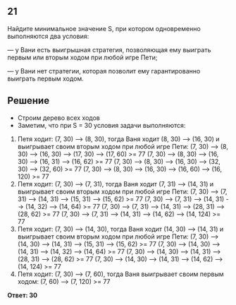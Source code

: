## 21

Найдите минимальное значение S, при котором одновременно выполняются два условия:

— у Вани есть выигрышная стратегия, позволяющая ему выиграть первым или вторым ходом при любой игре Пети;

— у Вани нет стратегии, которая позволит ему гарантированно выиграть первым ходом.

## Решение

* Строим дерево всех ходов
* Заметим, что при S = 30 условия задачи выполняются:
1) Петя ходит: (7, 30) --> (8, 30), тогда Ваня ходит (8, 30) --> (16, 30) и выигрывает своим вторым ходом при любой игре Пети:
(7, 30) --> (8, 30) --> (16, 30) --> (17, 30) --> (17, 60) >= 77
(7, 30) --> (8, 30) --> (16, 30) --> (16, 31) --> (16, 62) >= 77
(7, 30) --> (8, 30) --> (16, 30) --> (32, 30) --> (32, 60) >= 77
(7, 30) --> (8, 30) --> (16, 30) --> (16, 60) --> (16, 120) >= 77
2) Петя ходит: (7, 30) --> (7, 31), тогда Ваня ходит (7, 31) --> (14, 31) и выигрывает своим вторым ходом при любой игре Пети:
(7, 30) --> (7, 31) --> (14, 31) --> (15, 31) --> (15, 62) >= 77
(7, 30) --> (7, 31) --> (14, 31) --> (14, 32) --> (14, 64) >= 77
(7, 30) --> (7, 31) --> (14, 31) --> (28, 31) --> (28, 62) >= 77
(7, 30) --> (7, 31) --> (14, 31) --> (14, 62) --> (14, 124) >= 77
3) Петя ходит: (7, 30) --> (14, 30), тогда Ваня ходит (14, 30) --> (14, 31) и выигрывает своим вторым ходом при любой игре Пети:
(7, 30) --> (14, 30) --> (14, 31) --> (15, 31) --> (15, 62) >= 77
(7, 30) --> (14, 30) --> (14, 31) --> (14, 32) --> (14, 64) >= 77
(7, 30) --> (14, 30) --> (14, 31) --> (28, 31) --> (28, 62) >= 77
(7, 30) --> (14, 30) --> (14, 31) --> (14, 62) --> (14, 124) >= 77
4) Петя ходит: (7, 30) --> (7, 60), тогда Ваня выигрывает своим первым ходом: (7, 60) --> (7, 120) >= 77

**Ответ: 30**